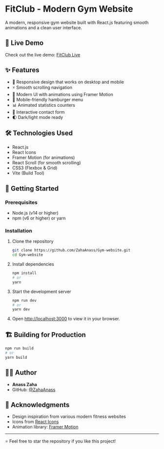 # FitClub - Modern Gym Website

A modern, responsive gym website built with React.js featuring smooth animations and a clean user interface.

## 🚀 Live Demo

Check out the live demo: [FitClub Live](https://fitclubreactproject.pages.dev/)

## ✨ Features

- 💪 Responsive design that works on desktop and mobile
- ⚡ Smooth scrolling navigation
- 🎨 Modern UI with animations using Framer Motion
- 📱 Mobile-friendly hamburger menu
- 📊 Animated statistics counters
- 📝 Interactive contact form
- 🌓 Dark/light mode ready

## 🛠️ Technologies Used

- React.js
- React Icons
- Framer Motion (for animations)
- React Scroll (for smooth scrolling)
- CSS3 (Flexbox & Grid)
- Vite (Build Tool)

## 🚀 Getting Started

### Prerequisites

- Node.js (v14 or higher)
- npm (v6 or higher) or yarn

### Installation

1. Clone the repository

   ```bash
   git clone https://github.com/ZahaAnass/Gym-website.git
   cd Gym-website
   ```

2. Install dependencies

   ```bash
   npm install
   # or
   yarn
   ```

3. Start the development server

   ```bash
   npm run dev
   # or
   yarn dev
   ```

4. Open [http://localhost:3000](http://localhost:3000) to view it in your browser.

## 🏗️ Building for Production

```bash
npm run build
# or
yarn build
```

## 👨‍💻 Author

- **Anass Zaha**
- GitHub: [@ZahaAnass](https://github.com/ZahaAnass)

## 🙏 Acknowledgments

- Design inspiration from various modern fitness websites
- Icons from [React Icons](https://react-icons.github.io/react-icons/)
- Animation library: [Framer Motion](https://www.framer.com/motion/)

---

⭐ Feel free to star the repository if you like this project!
